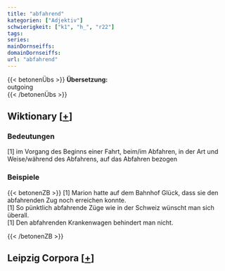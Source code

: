 ```yaml
---
title: "abfahrend"
kategorien: ["Adjektiv"]
schwierigkeit: ["k1", "h_", "r22"]
tags:
series:
mainDornseiffs:
domainDornseiffs:
url: "abfahrend"
---
```


{{< betonenÜbs >}}
**Übersetzung:**  
outgoing  
{{< /betonenÜbs >}}

## Wiktionary [[+](https://de.wiktionary.org/wiki/abfahrend)]

### Bedeutungen
[1] im Vorgang des Beginns einer Fahrt, beim/im Abfahren, in der Art und Weise/während des Abfahrens, auf das Abfahren bezogen  

### Beispiele
{{< betonenZB >}}
[1] Marion hatte auf dem Bahnhof Glück, dass sie den abfahrenden Zug noch erreichen konnte.  
[1] So pünktlich abfahrende Züge wie in der Schweiz wünscht man sich überall.  
[1] Den abfahrenden Krankenwagen behindert man nicht.  

{{< /betonenZB >}}

## Leipzig Corpora [[+](https://corpora.uni-leipzig.de/en/res?word=abfahrend&corpusId=deu_newscrawl-public_2018)]

